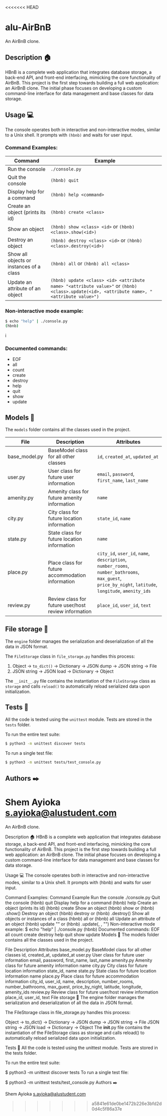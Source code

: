 <<<<<<< HEAD
# alu-AirBnB
An AirBnB clone.

## Description 🏠
HBnB is a complete web application that integrates database storage, a back-end API, and front-end interfacing, mimicking the core functionality of AirBnB. This project is the first step towards building a full web application: an AirBnB clone. The initial phase focuses on developing a custom command-line interface for data management and base classes for data storage.

## Usage 💻
The console operates both in interactive and non-interactive modes, similar to a Unix shell. It prompts with `(hbnb)` and waits for user input.

### Command Examples:
| Command | Example |
|---------|---------|
| Run the console | `./console.py` |
| Quit the console | `(hbnb) quit` |
| Display help for a command | `(hbnb) help <command>` |
| Create an object (prints its id) | `(hbnb) create <class>` |
| Show an object | `(hbnb) show <class> <id>` or `(hbnb) <class>.show(<id>)` |
| Destroy an object | `(hbnb) destroy <class> <id>` or `(hbnb) <class>.destroy(<id>)` |
| Show all objects or instances of a class | `(hbnb) all` or `(hbnb) all <class>` |
| Update an attribute of an object | `(hbnb) update <class> <id> <attribute name> "<attribute value>"` or `(hbnb) <class>.update(<id>, <attribute name>, "<attribute value>")` |

### Non-interactive mode example:
```bash
$ echo "help" | ./console.py
(hbnb)
```
i
### Documented commands:
- EOF
- all
- count
- create
- destroy
- help
- quit
- show
- update

## Models 🐧
The `models` folder contains all the classes used in the project.

| File | Description | Attributes |
|------|-------------|------------|
| base_model.py | BaseModel class for all other classes | `id`, `created_at`, `updated_at` |
| user.py | User class for future user information | `email`, `password`, `first_name`, `last_name` |
| amenity.py | Amenity class for future amenity information | `name` |
| city.py | City class for future location information | `state_id`, `name` |
| state.py | State class for future location information | `name` |
| place.py | Place class for future accommodation information | `city_id`, `user_id`, `name`, `description`, `number_rooms`, `number_bathrooms`, `max_guest`, `price_by_night`, `latitude`, `longitude`, `amenity_ids` |
| review.py | Review class for future user/host review information | `place_id`, `user_id`, `text` |

## File storage 🛄
The `engine` folder manages the serialization and deserialization of all the data in JSON format.

The `FileStorage` class in `file_storage.py` handles this process:
1. Object -> `to_dict()` -> Dictionary -> JSON dump -> JSON string -> File
2. JSON string -> JSON load -> Dictionary -> Object

The `__init__.py` file contains the instantiation of the `FileStorage` class as `storage` and calls `reload()` to automatically reload serialized data upon initialization.

## Tests 📏
All the code is tested using the `unittest` module. Tests are stored in the `tests` folder.

To run the entire test suite:
```bash
$ python3 -m unittest discover tests
```

To run a single test file:
```bash
$ python3 -m unittest tests/test_console.py
```

## Authors ✒️

Shem Ayioka <s.ayioka@alustudent.com> 
=======
An AirBnB clone.

Description 🏠
HBnB is a complete web application that integrates database storage, a back-end API, and front-end interfacing, mimicking the core functionality of AirBnB. This project is the first step towards building a full web application: an AirBnB clone. The initial phase focuses on developing a custom command-line interface for data management and base classes for data storage.

Usage 💻
The console operates both in interactive and non-interactive modes, similar to a Unix shell. It prompts with (hbnb) and waits for user input.

Command Examples:
Command	Example
Run the console	./console.py
Quit the console	(hbnb) quit
Display help for a command	(hbnb) help <command>
Create an object (prints its id)	(hbnb) create <class>
Show an object	(hbnb) show <class> <id> or (hbnb) <class>.show(<id>)
Destroy an object	(hbnb) destroy <class> <id> or (hbnb) <class>.destroy(<id>)
Show all objects or instances of a class	(hbnb) all or (hbnb) all <class>
Update an attribute of an object	(hbnb) update <class> <id> <attribute name> "<attribute value>" or (hbnb) <class>.update(<id>, <attribute name>, "<attribute value>")
Non-interactive mode example:
$ echo "help" | ./console.py
(hbnb)
Documented commands:
EOF
all
count
create
destroy
help
quit
show
update
Models 🐧
The models folder contains all the classes used in the project.

File	Description	Attributes
base_model.py	BaseModel class for all other classes	id, created_at, updated_at
user.py	User class for future user information	email, password, first_name, last_name
amenity.py	Amenity class for future amenity information	name
city.py	City class for future location information	state_id, name
state.py	State class for future location information	name
place.py	Place class for future accommodation information	city_id, user_id, name, description, number_rooms, number_bathrooms, max_guest, price_by_night, latitude, longitude, amenity_ids
review.py	Review class for future user/host review information	place_id, user_id, text
File storage 🛄
The engine folder manages the serialization and deserialization of all the data in JSON format.

The FileStorage class in file_storage.py handles this process:

Object -> to_dict() -> Dictionary -> JSON dump -> JSON string -> File
JSON string -> JSON load -> Dictionary -> Object
The __init__.py file contains the instantiation of the FileStorage class as storage and calls reload() to automatically reload serialized data upon initialization.

Tests 📏
All the code is tested using the unittest module. Tests are stored in the tests folder.

To run the entire test suite:

$ python3 -m unittest discover tests
To run a single test file:

$ python3 -m unittest tests/test_console.py
Authors ✒️

Shem Ayioka s.ayioka@alustudent.com
>>>>>>> a5841e61de0be1472b226e3bfd2d0d4c5f86a37e
